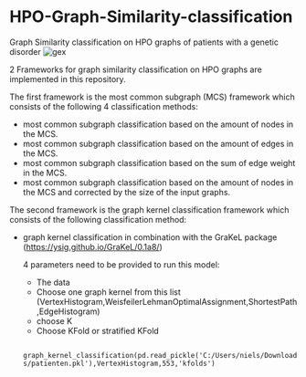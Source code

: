 # HPO-Graph-Similarity-classification
Graph Similarity classification on HPO graphs of patients with a genetic disorder
![gex](https://user-images.githubusercontent.com/68016450/145811836-40dfe402-b4e4-457e-ab7b-edea3f2de729.png)

2 Frameworks for graph similarity classification on HPO graphs are implemented in this repository.

The first framework is the most common subgraph (MCS) framework which
 consists of the following 4 classification methods:
  * most common subgraph classification based on the amount of nodes in the MCS.
  * most common subgraph classification based on the amount of edges in the MCS.
  * most common subgraph classification based on the sum of edge weight in the MCS.
  * most common subgraph classification based on the amount of nodes in the MCS and corrected by the size of the input graphs.
  

The second framework is the graph kernel classification framework which consists of the following classification method:
  * graph kernel classification in combination with the GraKeL package (https://ysig.github.io/GraKeL/0.1a8/)
  

  
    4 parameters need to be provided to run this model:
    * The data
    * Choose one graph kernel from this list (VertexHistogram,WeisfeilerLehmanOptimalAssignment,ShortestPath,EdgeHistogram)
    * choose K
    * Choose KFold or stratified KFold
    
    ``` graph_kernel_classification(pd.read_pickle('C:/Users/niels/Downloads/patienten.pkl'),VertexHistogram,553,'kfolds')```
    
    
    
    
